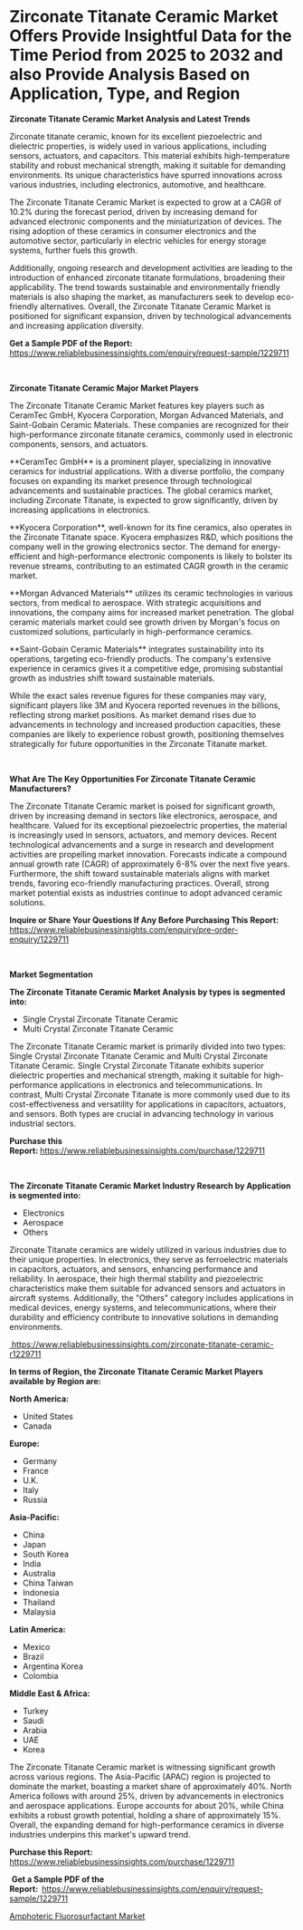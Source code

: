 <p><h1>Zirconate Titanate Ceramic Market Offers Provide Insightful Data for the Time Period from 2025 to 2032 and also Provide Analysis Based on Application, Type, and Region</h1></p><p><strong>Zirconate Titanate Ceramic Market Analysis and Latest Trends</strong></p>
<p><p>Zirconate titanate ceramic, known for its excellent piezoelectric and dielectric properties, is widely used in various applications, including sensors, actuators, and capacitors. This material exhibits high-temperature stability and robust mechanical strength, making it suitable for demanding environments. Its unique characteristics have spurred innovations across various industries, including electronics, automotive, and healthcare.</p><p>The Zirconate Titanate Ceramic Market is expected to grow at a CAGR of 10.2% during the forecast period, driven by increasing demand for advanced electronic components and the miniaturization of devices. The rising adoption of these ceramics in consumer electronics and the automotive sector, particularly in electric vehicles for energy storage systems, further fuels this growth.</p><p>Additionally, ongoing research and development activities are leading to the introduction of enhanced zirconate titanate formulations, broadening their applicability. The trend towards sustainable and environmentally friendly materials is also shaping the market, as manufacturers seek to develop eco-friendly alternatives. Overall, the Zirconate Titanate Ceramic Market is positioned for significant expansion, driven by technological advancements and increasing application diversity.</p></p>
<p><strong>Get a Sample PDF of the Report:&nbsp;</strong> <a href="https://www.reliablebusinessinsights.com/enquiry/request-sample/1229711?utm_campaign=2250&utm_medium=2&utm_source=Github&utm_content=ia&utm_term=02022025&utm_id=zirconate-titanate-ceramic">https://www.reliablebusinessinsights.com/enquiry/request-sample/1229711</a></p>
<p>&nbsp;</p>
<p><strong>Zirconate Titanate Ceramic Major Market Players</strong></p>
<p><p>The Zirconate Titanate Ceramic Market features key players such as CeramTec GmbH, Kyocera Corporation, Morgan Advanced Materials, and Saint-Gobain Ceramic Materials. These companies are recognized for their high-performance zirconate titanate ceramics, commonly used in electronic components, sensors, and actuators.</p><p>**CeramTec GmbH** is a prominent player, specializing in innovative ceramics for industrial applications. With a diverse portfolio, the company focuses on expanding its market presence through technological advancements and sustainable practices. The global ceramics market, including Zirconate Titanate, is expected to grow significantly, driven by increasing applications in electronics.</p><p>**Kyocera Corporation**, well-known for its fine ceramics, also operates in the Zirconate Titanate space. Kyocera emphasizes R&D, which positions the company well in the growing electronics sector. The demand for energy-efficient and high-performance electronic components is likely to bolster its revenue streams, contributing to an estimated CAGR growth in the ceramic market.</p><p>**Morgan Advanced Materials** utilizes its ceramic technologies in various sectors, from medical to aerospace. With strategic acquisitions and innovations, the company aims for increased market penetration. The global ceramic materials market could see growth driven by Morgan's focus on customized solutions, particularly in high-performance ceramics.</p><p>**Saint-Gobain Ceramic Materials** integrates sustainability into its operations, targeting eco-friendly products. The company's extensive experience in ceramics gives it a competitive edge, promising substantial growth as industries shift toward sustainable materials.</p><p>While the exact sales revenue figures for these companies may vary, significant players like 3M and Kyocera reported revenues in the billions, reflecting strong market positions. As market demand rises due to advancements in technology and increased production capacities, these companies are likely to experience robust growth, positioning themselves strategically for future opportunities in the Zirconate Titanate market.</p></p>
<p>&nbsp;</p>
<p><strong>What Are The Key Opportunities For Zirconate Titanate Ceramic Manufacturers?</strong></p>
<p><p>The Zirconate Titanate Ceramic market is poised for significant growth, driven by increasing demand in sectors like electronics, aerospace, and healthcare. Valued for its exceptional piezoelectric properties, the material is increasingly used in sensors, actuators, and memory devices. Recent technological advancements and a surge in research and development activities are propelling market innovation. Forecasts indicate a compound annual growth rate (CAGR) of approximately 6-8% over the next five years. Furthermore, the shift toward sustainable materials aligns with market trends, favoring eco-friendly manufacturing practices. Overall, strong market potential exists as industries continue to adopt advanced ceramic solutions.</p></p>
<p><strong>Inquire or Share Your Questions If Any Before Purchasing This Report:</strong> <a href="https://www.reliablebusinessinsights.com/enquiry/pre-order-enquiry/1229711?utm_campaign=2250&utm_medium=2&utm_source=Github&utm_content=ia&utm_term=02022025&utm_id=zirconate-titanate-ceramic">https://www.reliablebusinessinsights.com/enquiry/pre-order-enquiry/1229711</a></p>
<p>&nbsp;</p>
<p><strong>Market Segmentation</strong></p>
<p><strong>The Zirconate Titanate Ceramic Market Analysis by types is segmented into:</strong></p>
<p><ul><li>Single Crystal Zirconate Titanate Ceramic</li><li>Multi Crystal Zirconate Titanate Ceramic</li></ul></p>
<p><p>The Zirconate Titanate Ceramic market is primarily divided into two types: Single Crystal Zirconate Titanate Ceramic and Multi Crystal Zirconate Titanate Ceramic. Single Crystal Zirconate Titanate exhibits superior dielectric properties and mechanical strength, making it suitable for high-performance applications in electronics and telecommunications. In contrast, Multi Crystal Zirconate Titanate is more commonly used due to its cost-effectiveness and versatility for applications in capacitors, actuators, and sensors. Both types are crucial in advancing technology in various industrial sectors.</p></p>
<p><strong>Purchase this Report:&nbsp;</strong><a href="https://www.reliablebusinessinsights.com/purchase/1229711?utm_campaign=2250&utm_medium=2&utm_source=Github&utm_content=ia&utm_term=02022025&utm_id=zirconate-titanate-ceramic">https://www.reliablebusinessinsights.com/purchase/1229711</a></p>
<p>&nbsp;</p>
<p><strong>The Zirconate Titanate Ceramic Market Industry Research by Application is segmented into:</strong></p>
<p><ul><li>Electronics</li><li>Aerospace</li><li>Others</li></ul></p>
<p><p>Zirconate Titanate ceramics are widely utilized in various industries due to their unique properties. In electronics, they serve as ferroelectric materials in capacitors, actuators, and sensors, enhancing performance and reliability. In aerospace, their high thermal stability and piezoelectric characteristics make them suitable for advanced sensors and actuators in aircraft systems. Additionally, the "Others" category includes applications in medical devices, energy systems, and telecommunications, where their durability and efficiency contribute to innovative solutions in demanding environments.</p></p>
<p><a href="https://www.reliablebusinessinsights.com/zirconate-titanate-ceramic-r1229711?utm_campaign=2250&utm_medium=2&utm_source=Github&utm_content=ia&utm_term=02022025&utm_id=zirconate-titanate-ceramic">&nbsp;https://www.reliablebusinessinsights.com/zirconate-titanate-ceramic-r1229711</a></p>
<p><strong>In terms of Region, the Zirconate Titanate Ceramic Market Players available by Region are:</strong></p>
<p>
    <p> <strong> North America: </strong>
        <ul>
            <li>United States</li>
            <li>Canada</li>
        </ul>
        </p> 
    <p> <strong> Europe: </strong>
        <ul>
            <li>Germany</li>
            <li>France</li>
            <li>U.K.</li>
            <li>Italy</li>
            <li>Russia</li>
        </ul>
        </p> 
    <p> <strong> Asia-Pacific: </strong>
        <ul>
            <li>China</li>
            <li>Japan</li>
            <li>South Korea</li>
            <li>India</li>
            <li>Australia</li>
            <li>China Taiwan</li>
            <li>Indonesia</li>
            <li>Thailand</li>
            <li>Malaysia</li>
        </ul>
        </p> 
    <p> <strong> Latin America: </strong>
        <ul>
            <li>Mexico</li>
            <li>Brazil</li>
            <li>Argentina Korea</li>
            <li>Colombia</li>
        </ul>
        </p> 
    <p> <strong> Middle East & Africa: </strong>
        <ul>
            <li>Turkey</li>
            <li>Saudi</li>
            <li>Arabia</li>
            <li>UAE</li>
            <li>Korea</li>
        </ul>
    </p>
    </p>
<p><p>The Zirconate Titanate Ceramic market is witnessing significant growth across various regions. The Asia-Pacific (APAC) region is projected to dominate the market, boasting a market share of approximately 40%. North America follows with around 25%, driven by advancements in electronics and aerospace applications. Europe accounts for about 20%, while China exhibits a robust growth potential, holding a share of approximately 15%. Overall, the expanding demand for high-performance ceramics in diverse industries underpins this market's upward trend.</p></p>
<p><strong>Purchase this Report: </strong><a href="https://www.reliablebusinessinsights.com/purchase/1229711?utm_campaign=2250&utm_medium=2&utm_source=Github&utm_content=ia&utm_term=02022025&utm_id=zirconate-titanate-ceramic">https://www.reliablebusinessinsights.com/purchase/1229711</a></p>
<p>&nbsp;<strong>Get a Sample PDF of the Report:&nbsp;&nbsp;</strong><a href="https://www.reliablebusinessinsights.com/enquiry/request-sample/1229711?utm_campaign=2250&utm_medium=2&utm_source=Github&utm_content=ia&utm_term=02022025&utm_id=zirconate-titanate-ceramic">https://www.reliablebusinessinsights.com/enquiry/request-sample/1229711</a></p>
<p><strong></strong></p>
<p><p><a href="https://github.com/jeastefanowicz7816/Market-Research-Report-List-1/blob/main/amphoteric-fluorosurfactant-market.md?utm_campaign=2250&utm_medium=2&utm_source=Github&utm_content=ia&utm_term=02022025&utm_id=zirconate-titanate-ceramic">Amphoteric Fluorosurfactant Market</a></p></p>